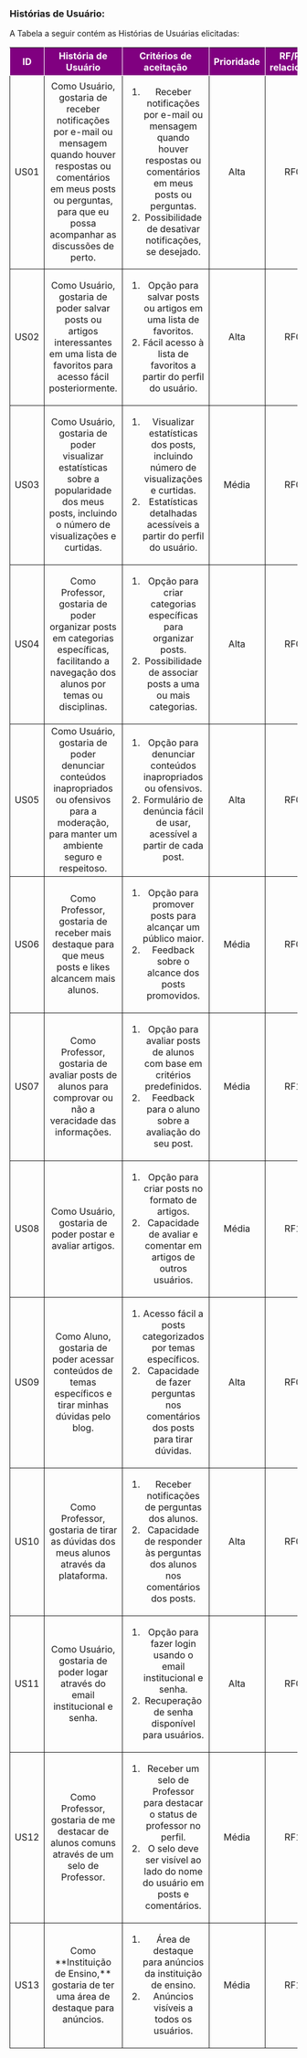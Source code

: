 ### Histórias de Usuário:

A Tabela a seguir contém as Histórias de Usuárias elicitadas:

<table>
    <thead>
        <tr style="background-color: purple; color: white" >
            <th style="border-style:solid;border-width:1px;text-align:center">ID</th>
            <th style="border-style:solid;border-width:1px;text-align:center">História de Usuário</th>
            <th style="border-style:solid;border-width:1px;text-align:center">Critérios de aceitação</th>
            <th style="border-style:solid;border-width:1px;text-align:center">Prioridade</th>
            <th style="border-style:solid;border-width:1px;text-align:center">RF/RNF relacionado</th>
        </tr>
    </thead>
    <tbody>
        <tr>
            <td style="border-style:solid;border-width:1px;text-align:center;vertical-align:middle">US01</td>
            <td style="border-style:solid;border-width:1px;text-align:center;vertical-align:middle">Como Usuário, gostaria de receber notificações por e-mail ou mensagem quando houver respostas ou comentários em meus posts ou perguntas, para que eu possa acompanhar as discussões de perto.</td>
            <td style="border-style:solid;border-width:1px;text-align:center;vertical-align:middle"><ol><li>Receber notificações por e-mail ou mensagem quando houver respostas ou comentários em meus posts ou perguntas.</li><li>Possibilidade de desativar notificações, se desejado.</li></ol></td>
            <td style="border-style:solid;border-width:1px;text-align:center;vertical-align:middle">Alta</td>
            <td style="border-style:solid;border-width:1px;text-align:center;vertical-align:middle">RF07</td>
        </tr>
        <tr>
            <td style="border-style:solid;border-width:1px;text-align:center;vertical-align:middle">US02</td>
            <td style="border-style:solid;border-width:1px;text-align:center;vertical-align:middle">Como Usuário, gostaria de poder salvar posts ou artigos interessantes em uma lista de favoritos para acesso fácil posteriormente.</td>
            <td style="border-style:solid;border-width:1px;text-align:center;vertical-align:middle"><ol><li>Opção para salvar posts ou artigos em uma lista de favoritos.</li><li>Fácil acesso à lista de favoritos a partir do perfil do usuário.</li></ol></td>
            <td style="border-style:solid;border-width:1px;text-align:center;vertical-align:middle">Alta</td>
            <td style="border-style:solid;border-width:1px;text-align:center;vertical-align:middle">RF03</td>
        </tr>
        <tr>
            <td style="border-style:solid;border-width:1px;text-align:center;vertical-align:middle">US03</td>
            <td style="border-style:solid;border-width:1px;text-align:center;vertical-align:middle">Como Usuário, gostaria de poder visualizar estatísticas sobre a popularidade dos meus posts, incluindo o número de visualizações e curtidas.</td>
            <td style="border-style:solid;border-width:1px;text-align:center;vertical-align:middle"><ol><li>Visualizar estatísticas dos posts, incluindo número de visualizações e curtidas.</li><li>Estatísticas detalhadas acessíveis a partir do perfil do usuário.</li></ol></td>
            <td style="border-style:solid;border-width:1px;text-align:center;vertical-align:middle">Média</td>
            <td style="border-style:solid;border-width:1px;text-align:center;vertical-align:middle">RF05</td>
        </tr>
        <tr>
            <td style="border-style:solid;border-width:1px;text-align:center;vertical-align:middle">US04</td>
            <td style="border-style:solid;border-width:1px;text-align:center;vertical-align:middle">Como Professor, gostaria de poder organizar posts em categorias específicas, facilitando a navegação dos alunos por temas ou disciplinas.</td>
            <td style="border-style:solid;border-width:1px;text-align:center;vertical-align:middle"><ol><li>Opção para criar categorias específicas para organizar posts.</li><li>Possibilidade de associar posts a uma ou mais categorias.</li></ol></td>
            <td style="border-style:solid;border-width:1px;text-align:center;vertical-align:middle">Alta</td>
            <td style="border-style:solid;border-width:1px;text-align:center;vertical-align:middle">RF02</td>
        </tr>
        <tr>
            <td style="border-style:solid;border-width:1px;text-align:center;vertical-align:middle">US05</td>
            <td style="border-style:solid;border-width:1px;text-align:center;vertical-align:middle">Como Usuário, gostaria de poder denunciar conteúdos inapropriados ou ofensivos para a moderação, para manter um ambiente seguro e respeitoso.</td>
            <td style="border-style:solid;border-width:1px;text-align:center;vertical-align:middle"><ol><li>Opção para denunciar conteúdos inapropriados ou ofensivos.</li><li>Formulário de denúncia fácil de usar, acessível a partir de cada post.</li></ol></td>
            <td style="border-style:solid;border-width:1px;text-align:center;vertical-align:middle">Alta</td>
            <td style="border-style:solid;border-width:1px;text-align:center;vertical-align:middle">RF08</td>
        </tr>
        <tr>
            <td style="border-style:solid;border-width:1px;text-align:center;vertical-align:middle">US06</td>
            <td style="border-style:solid;border-width:1px;text-align:center;vertical-align:middle">Como Professor, gostaria de receber mais destaque para que meus posts e likes alcancem mais alunos.</td>
            <td style="border-style:solid;border-width:1px;text-align:center;vertical-align:middle"><ol><li>Opção para promover posts para alcançar um público maior.</li><li>Feedback sobre o alcance dos posts promovidos.</li></ol></td>
            <td style="border-style:solid;border-width:1px;text-align:center;vertical-align:middle">Média</td>
            <td style="border-style:solid;border-width:1px;text-align:center;vertical-align:middle">RF09</td>
        </tr>
        <tr>
            <td style="border-style:solid;border-width:1px;text-align:center;vertical-align:middle">US07</td>
            <td style="border-style:solid;border-width:1px;text-align:center;vertical-align:middle">Como Professor, gostaria de avaliar posts de alunos para comprovar ou não a veracidade das informações.</td>
            <td style="border-style:solid;border-width:1px;text-align:center;vertical-align:middle"><ol><li>Opção para avaliar posts de alunos com base em critérios predefinidos.</li><li>Feedback para o aluno sobre a avaliação do seu post.</li></ol></td>
            <td style="border-style:solid;border-width:1px;text-align:center;vertical-align:middle">Média</td>
            <td style="border-style:solid;border-width:1px;text-align:center;vertical-align:middle">RF11</td>
        </tr>
        <tr>
            <td style="border-style:solid;border-width:1px;text-align:center;vertical-align:middle">US08</td>
            <td style="border-style:solid;border-width:1px;text-align:center;vertical-align:middle">Como Usuário, gostaria de poder postar e avaliar artigos.</td>
            <td style="border-style:solid;border-width:1px;text-align:center;vertical-align:middle"><ol><li>Opção para criar posts no formato de artigos.</li><li>Capacidade de avaliar e comentar em artigos de outros usuários.</li></ol></td>
            <td style="border-style:solid;border-width:1px;text-align:center;vertical-align:middle">Média</td>
            <td style="border-style:solid;border-width:1px;text-align:center;vertical-align:middle">RF12</td>
        </tr>
        <tr>
            <td style="border-style:solid;border-width:1px;text-align:center;vertical-align:middle">US09</td>
            <td style="border-style:solid;border-width:1px;text-align:center;vertical-align:middle">Como Aluno, gostaria de poder acessar conteúdos de temas específicos e tirar minhas dúvidas pelo blog.</td>
            <td style="border-style:solid;border-width:1px;text-align:center;vertical-align:middle"><ol><li>Acesso fácil a posts categorizados por temas específicos.</li><li>Capacidade de fazer perguntas nos comentários dos posts para tirar dúvidas.</li></ol></td>
            <td style="border-style:solid;border-width:1px;text-align:center;vertical-align:middle">Alta</td>
            <td style="border-style:solid;border-width:1px;text-align:center;vertical-align:middle">RF04</td>
        </tr>
        <tr>
            <td style="border-style:solid;border-width:1px;text-align:center;vertical-align:middle">US10</td>
            <td style="border-style:solid;border-width:1px;text-align:center;vertical-align:middle">Como Professor, gostaria de tirar as dúvidas dos meus alunos através da plataforma.</td>
            <td style="border-style:solid;border-width:1px;text-align:center;vertical-align:middle"><ol><li>Receber notificações de perguntas dos alunos.</li><li>Capacidade de responder às perguntas dos alunos nos comentários dos posts.</li></ol></td>
            <td style="border-style:solid;border-width:1px;text-align:center;vertical-align:middle">Alta</td>
            <td style="border-style:solid;border-width:1px;text-align:center;vertical-align:middle">RF06</td>
        </tr>
        <tr>
            <td style="border-style:solid;border-width:1px;text-align:center;vertical-align:middle">US11</td>
            <td style="border-style:solid;border-width:1px;text-align:center;vertical-align:middle">Como Usuário, gostaria de poder logar através do email institucional e senha.</td>
            <td style="border-style:solid;border-width:1px;text-align:center;vertical-align:middle"><ol><li>Opção para fazer login usando o email institucional e senha.</li><li>Recuperação de senha disponível para usuários.</li></ol></td>
            <td style="border-style:solid;border-width:1px;text-align:center;vertical-align:middle">Alta</td>
            <td style="border-style:solid;border-width:1px;text-align:center;vertical-align:middle">RF01</td>
        </tr>
        <tr>
            <td style="border-style:solid;border-width:1px;text-align:center;vertical-align:middle">US12</td>
            <td style="border-style:solid;border-width:1px;text-align:center;vertical-align:middle">Como Professor, gostaria de me destacar de alunos comuns através de um selo de Professor.</td>
            <td style="border-style:solid;border-width:1px;text-align:center;vertical-align:middle"><ol><li>Receber um selo de Professor para destacar o status de professor no perfil.</li><li>O selo deve ser visível ao lado do nome do usuário em posts e comentários.</li></ol></td>
            <td style="border-style:solid;border-width:1px;text-align:center;vertical-align:middle">Média</td>
            <td style="border-style:solid;border-width:1px;text-align:center;vertical-align:middle">RF13</td>
        </tr>
        <tr>
            <td style="border-style:solid;border-width:1px;text-align:center;vertical-align:middle">US13</td>
            <td style="border-style:solid;border-width:1px;text-align:center;vertical-align:middle">Como **Instituição de Ensino,** gostaria de ter uma área de destaque para anúncios.</td>
            <td style="border-style:solid;border-width:1px;text-align:center;vertical-align:middle"><ol><li>Área de destaque para anúncios da instituição de ensino.</li><li>Anúncios visíveis a todos os usuários.</li></ol></td>
            <td style="border-style:solid;border-width:1px;text-align:center;vertical-align:middle">Média</td>
            <td style="border-style:solid;border-width:1px;text-align:center;vertical-align:middle">RF11</td>
        </tr>
    </tbody>
</table>
